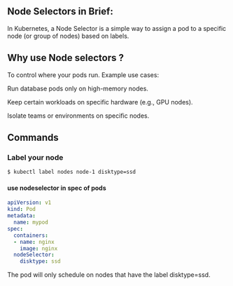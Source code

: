 ## **Node Selectors in Brief**: 
In Kubernetes, a Node Selector is a simple way to assign a pod to a specific node (or group of nodes) based on labels.

## Why use Node selectors ?
To control where your pods run.
Example use cases:

Run database pods only on high-memory nodes.

Keep certain workloads on specific hardware (e.g., GPU nodes).

Isolate teams or environments on specific nodes.

## Commands
### Label your node
```bash
$ kubectl label nodes node-1 disktype=ssd
```
#### use nodeselector in spec of pods
```yaml
apiVersion: v1
kind: Pod
metadata:
  name: mypod
spec:
  containers:
  - name: nginx
    image: nginx
  nodeSelector:
    disktype: ssd
```
The pod will only schedule on nodes that have the label disktype=ssd.
